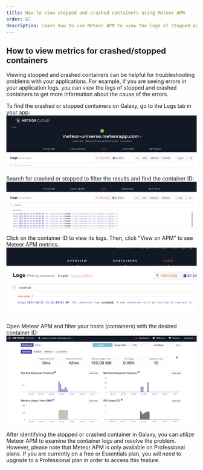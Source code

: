 ```yaml
---
title: How to view stopped and crashed containers using Meteor APM
order: 67
description: Learn how to use Meteor APM to view the logs of stopped and crashed containers
---
```


<h2 id="apm-data">How to view metrics for crashed/stopped containers</h2>

Viewing stopped and crashed containers can be helpful for troubleshooting problems with your applications. For example, if you are seeing errors in your application logs, you can view the logs of stopped and crashed containers to get more information about the cause of the errors.

To find the crashed or stopped containers on Galaxy, go to the Logs tab in your app:
![Alt text](image-1.png)

Search for crashed or stopped to filter the results and find the container ID:
![Alt text](image-2.png)

Click on the container ID to view its logs. Then, click "View on APM" to see Meteor APM metrics.
![Alt text](image-3.png)

Open Meteor APM and filter your hosts (containers) with the desired container ID:
![Alt text](image-4.png)

After identifying the stopped or crashed container in Galaxy, you can utilize Meteor APM to examine the container logs and resolve the problem. However, please note that Meteor APM is only available on Professional plans. If you are currently on a free or Essentials plan, you will need to upgrade to a Professional plan in order to access this feature.
